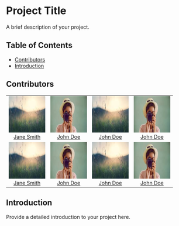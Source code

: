 # Project Title

A brief description of your project.

## Table of Contents

- [Contributors](#contributors)
- [Introduction](#introduction)

## Contributors

<div style="margin: auto;">
<table style="border: none; border-collapse: collapse;">
  <tr>
    <td style="text-align: center;">
      <img src="./contributors/image.jpg" alt="John Doe" style="width: 100px; height: 100px;">
      <br>
      <a href = "./contributors/jane_smith.md">Jane Smith</a>
    </td>
    <td style="text-align: center;">
      <img src="./contributors/download.jpg" alt="Jane Smith" style="width: 100px; height: 100px;">
      <br>
      <a href = "./contributors/john_doe.md">John Doe</a>
    </td>
    <td style="text-align: center;">
      <img src="./contributors/image.jpg" alt="Alice Brown" style="width: 100px; height: 100px;">
      <br>
            <a href = "./contributors/john_doe.md">John Doe</a>
    </td>
    <td style="text-align: center;">
      <img src="./contributors/download.jpg" alt="Bob Green" style="width: 100px; height: 100px;">
      <br>
      <a href = "./contributors/john_doe.md">John Doe</a>
    </td>
  </tr>
  <tr>
    <td style="text-align: center;">
      <img src="./contributors/image.jpg" alt="John Doe" style="width: 100px; height: 100px;">
      <br>
      <a href = "./contributors/jane_smith.md">Jane Smith</a>
    </td>
    <td style="text-align: center;">
      <img src="./contributors/download.jpg" alt="Jane Smith" style="width: 100px; height: 100px;">
      <br>
      <a href = "./contributors/john_doe.md">John Doe</a>
    </td>
    <td style="text-align: center;">
      <img src="./contributors/image.jpg" alt="Alice Brown" style="width: 100px; height: 100px;">
      <br>
            <a href = "./contributors/john_doe.md">John Doe</a>
    </td>
    <td style="text-align: center;">
      <img src="./contributors/download.jpg" alt="Bob Green" style="width: 100px; height: 100px;">
      <br>
      <a href = "./contributors/john_doe.md">John Doe</a>
    </td>
  </tr>
</table>
</div>

## Introduction

Provide a detailed introduction to your project here.
